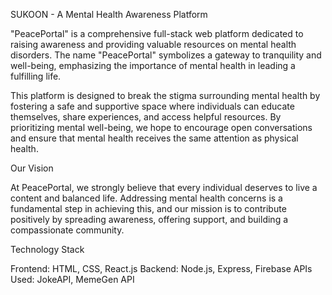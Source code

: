 SUKOON - A Mental Health Awareness Platform

"PeacePortal" is a comprehensive full-stack web platform dedicated to raising awareness and providing valuable resources on mental health disorders. The name "PeacePortal" symbolizes a gateway to tranquility and well-being, emphasizing the importance of mental health in leading a fulfilling life.

This platform is designed to break the stigma surrounding mental health by fostering a safe and supportive space where individuals can educate themselves, share experiences, and access helpful resources. By prioritizing mental well-being, we hope to encourage open conversations and ensure that mental health receives the same attention as physical health.

Our Vision

At PeacePortal, we strongly believe that every individual deserves to live a content and balanced life. Addressing mental health concerns is a fundamental step in achieving this, and our mission is to contribute positively by spreading awareness, offering support, and building a compassionate community.

Technology Stack

Frontend: HTML, CSS, React.js
Backend: Node.js, Express, Firebase
APIs Used: JokeAPI, MemeGen API

